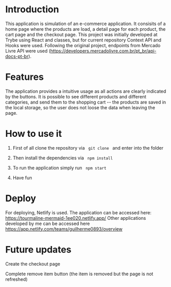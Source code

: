 # Introduction

This application is simulation of an e-commerce application. It consisits of a home page where the products are load, a detail page for each product, the cart page and the checkout page. This project was initially developed at Trybe using React and classes, but for current repository Context API and Hooks were used. Following the original project, endpoints from Mercado Livre API were used (https://developers.mercadolivre.com.br/pt_br/api-docs-pt-br). 

# Features

The application provides a intuitive usage as all actions are clearly indicated by the buttons. It is possible to see different products and different categories, and send them to the shopping cart -- the products are saved in the local storage, so the user does not loose the data when leaving the page. 

# How to use it 
   
1) First of all clone the repository via <code> git clone </code>  and enter into the folder 

2) Then install the dependencies via <code> npm install </code>

3) To run the application simply run <code> npm start </code>

4) Have fun

# Deploy

For deploying, Netlify is used. The application can be accessed here: https://tourmaline-mermaid-1ee020.netlify.app/
Other applications developed by me can be accessed here https://app.netlify.com/teams/guilherme0893/overview

# Future updates

Create the checkout page

Complete remove item button (the item is removed but the page is not refreshed)
